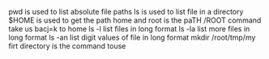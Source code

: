 pwd is used to list absolute file paths
ls is used to list file in a directory
$HOME is used to get the path home and root is the paTH /ROOT command take us bacj=k to home
ls -l list files in long format
ls -la list more files in long format
ls -an list digit values of file in long format
mkdir /root/tmp/my firt directory is the command touse
